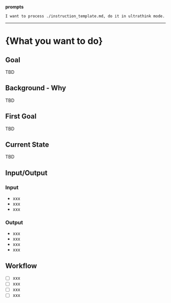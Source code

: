 **prompts**

```
I want to process ./instruction_template.md, do it in ultrathink mode.
```

---

# {What you want to do}

## Goal
TBD

## Background - Why
TBD

## First Goal
TBD


## Current State
TBD

## Input/Output

### Input
- xxx
- xxx
- xxx

### Output
- xxx
- xxx
- xxx
- xxx

## Workflow
- [ ] xxx
- [ ] xxx
- [ ] xxx
- [ ] xxx
